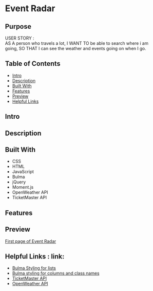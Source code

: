 # Event Radar

## Purpose

USER STORY : <br>
AS A person who travels a lot, I WANT TO be able to search where i am going, SO THAT I can see the weather and events going on when I go.

## Table of Contents

- [Intro](#Intro)
- [Description ](#desc)
- [Built With](#built)
- [Features](#feat)
- [Preview](#Preview)
- [Helpful Links](#Links)

<a name ="Intro"></a>

## Intro

<a name ="Desc"></a>

## Description

<a name ="built"></a>

## Built With

- CSS
- HTML
- JavaScript
- Bulma
- jQuery
- Moment.js
- OpenWeather API
- TicketMaster API

<a name ="Feat"></a>

## Features

<a name ="Preview"></a>

## Preview

[First page of Event Radar ]()

<a name ="Links"></a>

## Helpful Links : link:

- [Bulma Styling for lists ](https://www.geeksforgeeks.org/bulma-list/)
- [Bulma styling for columns and class names ](https://bulma.io/documentation/columns/sizes/)
- [TicketMaster API ](https://developer.ticketmaster.com/products-and-docs/apis/getting-started/)
- [OpenWeather API ](https://openweathermap.org/api)
